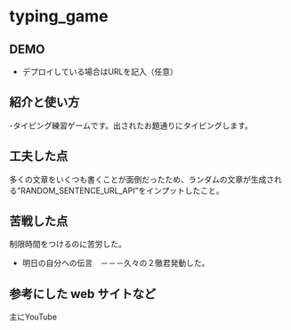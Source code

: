# typing_game

## DEMO

  - デプロイしている場合はURLを記入（任意）

## 紹介と使い方

  -タイピング練習ゲームです。出されたお題通りにタイピングします。

## 工夫した点
多くの文章をいくつも書くことが面倒だったため、ランダムの文章が生成される”RANDOM_SENTENCE_URL_API”をインプットしたこと。


## 苦戦した点
制限時間をつけるのに苦労した。
  - 明日の自分への伝言　－－－久々の２徹君発動した。

## 参考にした web サイトなど
主にYouTube
